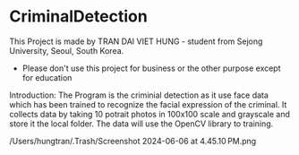 # CriminalDetection

This Project is made by TRAN DAI VIET HUNG - student from Sejong University, Seoul, South Korea.
* Please don't use this project for business or the other purpose except for education

Introduction: 
The Program is the criminial detection as it use face data which has been trained to recognize the facial expression of the criminal. It collects data by taking 10 potrait photos in 100x100 scale and grayscale and store it the local folder. The data will use the OpenCV library to training. 

/Users/hungtran/.Trash/Screenshot 2024-06-06 at 4.45.10 PM.png
